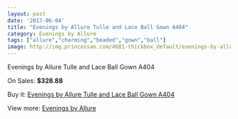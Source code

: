 ```yaml
---
layout: post
date: '2017-06-04'
title: "Evenings by Allure Tulle and Lace Ball Gown A404"
category: Evenings by Allure
tags: ["allure","charming","beaded","gown","ball"]
image: http://img.princessan.com/4681-thickbox_default/evenings-by-allure-tulle-and-lace-ball-gown-a404.jpg
---
```

Evenings by Allure Tulle and Lace Ball Gown A404

On Sales: **$328.88**
<a href="https://www.princessan.com/en/evenings-by-allure/2194-evenings-by-allure-tulle-and-lace-ball-gown-a404.html"><amp-img layout="responsive" width="600" height="600" src="//img.princessan.com/4681-thickbox_default/evenings-by-allure-tulle-and-lace-ball-gown-a404.jpg" alt="Evenings by Allure Tulle and Lace Ball Gown A404 0" /></a>
<a href="https://www.princessan.com/en/evenings-by-allure/2194-evenings-by-allure-tulle-and-lace-ball-gown-a404.html"><amp-img layout="responsive" width="600" height="600" src="//img.princessan.com/4684-thickbox_default/evenings-by-allure-tulle-and-lace-ball-gown-a404.jpg" alt="Evenings by Allure Tulle and Lace Ball Gown A404 1" /></a>
<a href="https://www.princessan.com/en/evenings-by-allure/2194-evenings-by-allure-tulle-and-lace-ball-gown-a404.html"><amp-img layout="responsive" width="600" height="600" src="//img.princessan.com/4683-thickbox_default/evenings-by-allure-tulle-and-lace-ball-gown-a404.jpg" alt="Evenings by Allure Tulle and Lace Ball Gown A404 2" /></a>
<a href="https://www.princessan.com/en/evenings-by-allure/2194-evenings-by-allure-tulle-and-lace-ball-gown-a404.html"><amp-img layout="responsive" width="600" height="600" src="//img.princessan.com/4682-thickbox_default/evenings-by-allure-tulle-and-lace-ball-gown-a404.jpg" alt="Evenings by Allure Tulle and Lace Ball Gown A404 3" /></a>

Buy it: [Evenings by Allure Tulle and Lace Ball Gown A404](https://www.princessan.com/en/evenings-by-allure/2194-evenings-by-allure-tulle-and-lace-ball-gown-a404.html "Evenings by Allure Tulle and Lace Ball Gown A404")

View more: [Evenings by Allure](https://www.princessan.com/en/18-evenings-by-allure "Evenings by Allure")